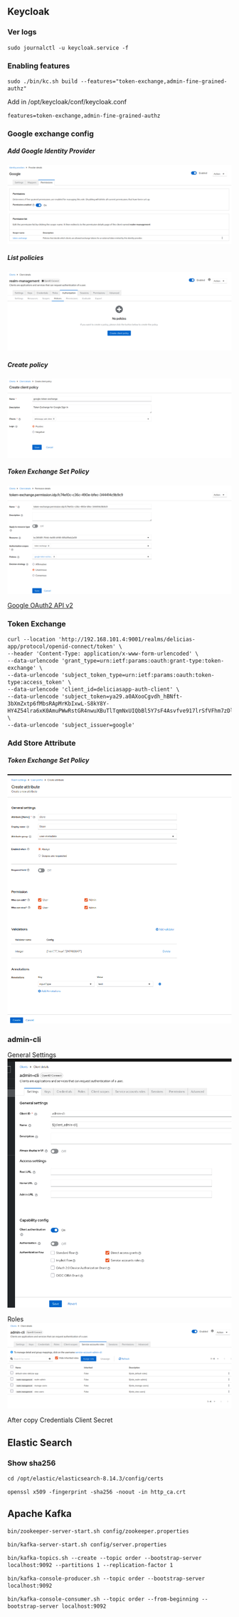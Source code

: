 ## Keycloak


### Ver logs
```
sudo journalctl -u keycloak.service -f
```


### Enabling features
```
sudo ./bin/kc.sh build --features="token-exchange,admin-fine-grained-authz"
```
Add in /opt/keycloak/conf/keycloak.conf
```
features=token-exchange,admin-fine-grained-authz
```

### Google exchange config
##### Add Google Identity Provider
![alt text](git-assets/google1.png)

##### List policies
![alt text](git-assets/google2.png)

##### Create policy
![alt text](git-assets/google3.png)

##### Token Exchange Set Policy
![alt text](git-assets/google4.png)

[Google OAuth2 API v2](https://developers.google.com/oauthplayground/)

### Token Exchange
```
curl --location 'http://192.168.101.4:9001/realms/delicias-app/protocol/openid-connect/token' \
--header 'Content-Type: application/x-www-form-urlencoded' \
--data-urlencode 'grant_type=urn:ietf:params:oauth:grant-type:token-exchange' \
--data-urlencode 'subject_token_type=urn:ietf:params:oauth:token-type:access_token' \
--data-urlencode 'client_id=deliciasapp-auth-client' \
--data-urlencode 'subject_token=ya29.a0AXooCgvdh_hBNft-3bXmZxtp6fMbsRApMrKbIxwL-S8kY8Y-HY4Z54lra6xK0AmuPWwRstGR4nwuXBuTlTqmNxUIQbBl5Y7sF4Asvfve917lrSfVFhm7zDlpX8lkN_vOMR0Gtn8OOuH_LDGa4M7Wl7c7e7Y9WlZo_yt5aCgYKAeISARISFQHGX2MitqKdIM6cm38glcy4x942qQ0171' \
--data-urlencode 'subject_issuer=google'
```

### Add Store Attribute

##### Token Exchange Set Policy
![alt text](git-assets/attr1.png)


### admin-cli
General Settings
![alt text](git-assets/admincli1.png)


Roles
![alt text](git-assets/admincli2.png)


After copy Credentials Client Secret 
## Elastic Search

### Show sha256
```
cd /opt/elastic/elasticsearch-8.14.3/config/certs
```
```
openssl x509 -fingerprint -sha256 -noout -in http_ca.crt
```

## Apache Kafka

```
bin/zookeeper-server-start.sh config/zookeeper.properties
```

```
bin/kafka-server-start.sh config/server.properties
```

```
bin/kafka-topics.sh --create --topic order --bootstrap-server localhost:9092 --partitions 1 --replication-factor 1
```

```
bin/kafka-console-producer.sh --topic order --bootstrap-server localhost:9092
```

```
bin/kafka-console-consumer.sh --topic order --from-beginning --bootstrap-server localhost:9092
```